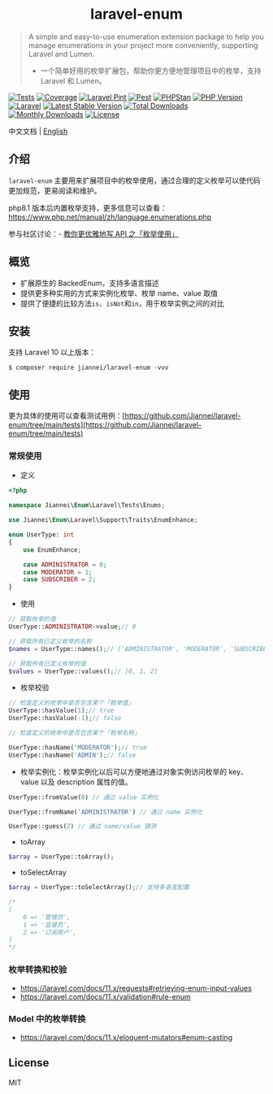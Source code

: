 <h1 align="center"> laravel-enum </h1>

> A simple and easy-to-use enumeration extension package to help you manage enumerations in your project more conveniently, supporting Laravel and Lumen.
> - 一个简单好用的枚举扩展包，帮助你更方便地管理项目中的枚举，支持 Laravel 和 Lumen。

[![Tests](https://github.com/jiannei/laravel-enum/actions/workflows/test.yml/badge.svg?branch=main)](https://github.com/jiannei/laravel-enum/actions/workflows/test.yml)
[![Coverage](https://github.com/jiannei/laravel-enum/actions/workflows/coverage.yml/badge.svg?branch=main)](https://github.com/jiannei/laravel-enum/actions/workflows/coverage.yml)
[![Laravel Pint](https://img.shields.io/badge/Laravel%20Pint-Enabled-brightgreen?style=flat&logo=laravel)](https://laravel.com/docs/pint)
[![Pest](https://img.shields.io/badge/Pest-Enabled-brightgreen?style=flat&logo=php)](https://pestphp.com)
[![PHPStan](https://img.shields.io/badge/PHPStan-Level%208-brightgreen?style=flat&logo=php)](https://phpstan.org)
[![PHP Version](https://img.shields.io/badge/PHP-8.2%2B-blue?style=flat&logo=php)](https://php.net)
[![Laravel](https://img.shields.io/badge/Laravel-10%7C11%7C12-red?style=flat&logo=laravel)](https://laravel.com)
[![Latest Stable Version](https://poser.pugx.org/jiannei/laravel-enum/v)](https://packagist.org/packages/jiannei/laravel-enum) 
[![Total Downloads](https://poser.pugx.org/jiannei/laravel-enum/downloads)](https://packagist.org/packages/jiannei/laravel-enum)
[![Monthly Downloads](https://poser.pugx.org/jiannei/laravel-enum/d/monthly)](https://packagist.org/packages/jiannei/laravel-enum)
[![License](https://poser.pugx.org/jiannei/laravel-enum/license)](https://packagist.org/packages/jiannei/laravel-enum)

中文文档 | [English](README_EN.md)

## 介绍

`laravel-enum` 主要用来扩展项目中的枚举使用，通过合理的定义枚举可以使代码更加规范，更易阅读和维护。

php8.1 版本后内置枚举支持，更多信息可以查看：https://www.php.net/manual/zh/language.enumerations.php

参与社区讨论：- [教你更优雅地写 API 之「枚举使用」](https://learnku.com/articles/53015)

## 概览

- 扩展原生的 BackedEnum，支持多语言描述
- 提供更多种实用的方式来实例化枚举、枚举 name、value 取值
- 提供了便捷的比较方法`is`、`isNot`和`in`，用于枚举实例之间的对比

## 安装

支持 Laravel 10 以上版本：

```shell
$ composer require jiannei/laravel-enum -vvv
```

## 使用

更为具体的使用可以查看测试用例：[https://github.com/Jiannei/laravel-enum/tree/main/tests](https://github.com/Jiannei/laravel-enum/tree/main/tests)

### 常规使用

- 定义

```php
<?php

namespace Jiannei\Enum\Laravel\Tests\Enums;

use Jiannei\Enum\Laravel\Support\Traits\EnumEnhance;

enum UserType: int
{
    use EnumEnhance;

    case ADMINISTRATOR = 0;
    case MODERATOR = 1;
    case SUBSCRIBER = 2;
}
```

- 使用

```php
// 获取枚举的值
UserType::ADMINISTRATOR->value;// 0

// 获取所有已定义枚举的名称
$names = UserType::names();// ['ADMINISTRATOR', 'MODERATOR', 'SUBSCRIBER']

// 获取所有已定义枚举的值
$values = UserType::values();// [0, 1, 2]
```

- 枚举校验

```php
// 检查定义的枚举中是否包含某个「枚举值」
UserType::hasValue(1);// true
UserType::hasValue(-1);// false

// 检查定义的枚举中是否包含某个「枚举名称」 

UserType::hasName('MODERATOR');// true
UserType::hasName('ADMIN');// false
```

- 枚举实例化：枚举实例化以后可以方便地通过对象实例访问枚举的 key、value 以及 description 属性的值。

```php
UserType::fromValue(0) // 通过 value 实例化

UserType::fromName('ADMINISTRATOR') // 通过 name 实例化

UserType::guess(2) // 通过 name/value 猜测
```

- toArray

```php
$array = UserType::toArray();
```

- toSelectArray

```php
$array = UserType::toSelectArray();// 支持多语言配置

/*
[
    0 => '管理员',
    1 => '监督员',
    2 => '订阅用户',
]
*/
```

### 枚举转换和校验

- https://laravel.com/docs/11.x/requests#retrieving-enum-input-values
- https://laravel.com/docs/11.x/validation#rule-enum


### Model 中的枚举转换

- https://laravel.com/docs/11.x/eloquent-mutators#enum-casting

## License

MIT